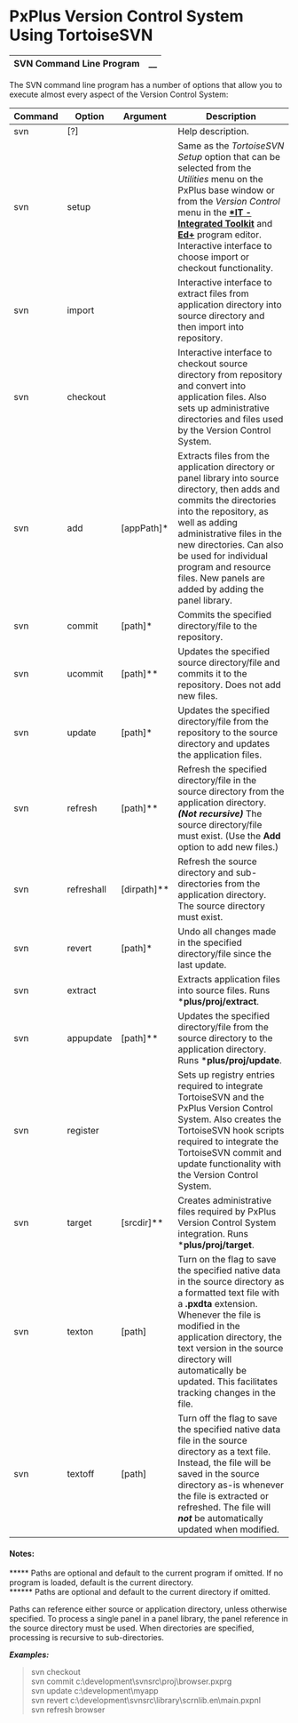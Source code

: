 # PxPlus Version Control System Using TortoiseSVN

**SVN Command Line Program** |  **__**  
---|---  
  
The SVN command line program has a number of options that allow you to execute almost every aspect of the Version Control System:

**Command** |  **Option** |  **Argument** |  **Description**  
---|---|---|---  
svn |  [?]|  |  Help description.  
svn |  setup|  |  Same as the _TortoiseSVN Setup_ option that can be selected from the _Utilities_ menu on the PxPlus base window or from the _Version Control_ menu in the **[*IT - Integrated Toolkit](../../toolkit1/Using%20the%20Program%20Editor.htm#versionctrl)** and **[Ed+](../../Ed%20Program%20Editor.htm#versionctrl)** program editor. Interactive interface to choose import or checkout functionality.  
svn |  import|  |  Interactive interface to extract files from application directory into source directory and then import into repository.  
svn |  checkout|  |  Interactive interface to checkout source directory from repository and convert into application files. Also sets up administrative directories and files used by the Version Control System.  
svn |  add |  [appPath]* |  Extracts files from the application directory or panel library into source directory, then adds and commits the directories into the repository, as well as adding administrative files in the new directories. Can also be used for individual program and resource files. New panels are added by adding the panel library.  
svn |  commit |  [path]* |  Commits the specified directory/file to the repository.  
svn |  ucommit |  [path]** |  Updates the specified source directory/file and commits it to the repository. Does not add new files.  
svn |  update |  [path]* |  Updates the specified directory/file from the repository to the source directory and updates the application files.  
svn |  refresh |  [path]** |  Refresh the specified directory/file in the source directory from the application directory. **_(Not recursive)_** The source directory/file must exist. (Use the **Add** option to add new files.)  
svn |  refreshall |  [dirpath]** |  Refresh the source directory and sub-directories from the application directory. The source directory must exist.  
svn |  revert |  [path]* |  Undo all changes made in the specified directory/file since the last update.  
svn |  extract|  |  Extracts application files into source files. Runs ***plus/proj/extract**.  
svn |  appupdate |  [path]** |  Updates the specified directory/file from the source directory to the application directory. Runs ***plus/proj/update**.  
svn |  register|  |  Sets up registry entries required to integrate TortoiseSVN and the PxPlus Version Control System. Also creates the TortoiseSVN hook scripts required to integrate the TortoiseSVN commit and update functionality with the Version Control System.  
svn |  target |  [srcdir]** |  Creates administrative files required by PxPlus Version Control System integration. Runs ***plus/proj/target**.  
svn |  texton |  [path] |  Turn on the flag to save the specified native data in the source directory as a formatted text file with a **.pxdta** extension. Whenever the file is modified in the application directory, the text version in the source directory will automatically be updated. This facilitates tracking changes in the file.  
svn |  textoff |  [path] |  Turn off the flag to save the specified native data file in the source directory as a text file. Instead, the file will be saved in the source directory as-is whenever the file is extracted or refreshed. The file will **_not_** be automatically updated when modified.  
  
#### **Notes:**  
  
***** Paths are optional and default to the current program if omitted. If no program is loaded, default is the current directory.  
****** Paths are optional and default to the current directory if omitted.  
  
Paths can reference either source or application directory, unless otherwise specified. To process a single panel in a panel library, the panel reference in the source directory must be used. When directories are specified, processing is recursive to sub-directories.

**_Examples:_**

> svn checkout  
> svn commit c:\development\svnsrc\proj\browser.pxprg  
> svn update c:\development\myapp  
> svn revert c:\development\svnsrc\library\scrnlib.en\main.pxpnl  
>  svn refresh browser
